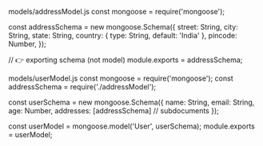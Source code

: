models/addressModel.js
const mongoose = require('mongoose');

const addressSchema = new mongoose.Schema({
  street: String,
  city: String,
  state: String,
  country: { type: String, default: 'India' },
  pincode: Number,
});

// 👉 exporting schema (not model)
module.exports = addressSchema;



models/userModel.js
const mongoose = require('mongoose');
const addressSchema = require('./addressModel');

const userSchema = new mongoose.Schema({
  name: String,
  email: String,
  age: Number,
  addresses: [addressSchema] // subdocuments
});

const userModel = mongoose.model('User', userSchema);
module.exports = userModel;